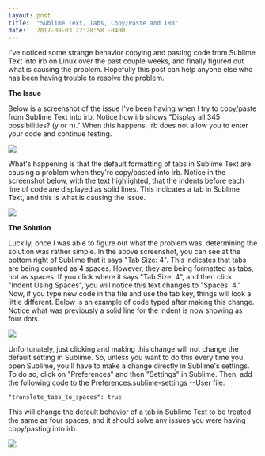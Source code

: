 ```yaml
---
layout: post
title:  "Sublime Text, Tabs, Copy/Paste and IRB"
date:   2017-08-03 22:28:58 -0400
---
```



I've noticed some strange behavior copying and pasting code from Sublime Text into irb on Linux over the past couple weeks, and finally figured out what is causing the problem.  Hopefully this post can help anyone else who has been having trouble to resolve the problem.

**The Issue**

Below is a screenshot of the issue I've been having when I try to copy/paste from Sublime Text into irb.  Notice how irb shows "Display all 345 possibilities? (y or n)."  When this happens, irb does not allow you to enter your code and continue testing.

<p><img src="http://imgur.com/a/0smo4"></p>

What's happening is that the default formatting of tabs in Sublime Text are causing a problem when they're copy/pasted into irb.  Notice in the screenshot below, with the text highlighted, that the indents before each line of code are displayed as solid lines.  This indicates a tab in Sublime Text, and this is what is causing the issue.

<p><img src="http://imgur.com/a/8hhG2"></p>

**The Solution**

Luckily, once I was able to figure out what the problem was, determining the solution was rather simple.  In the above screenshot, you can see at the bottom right of Sublime that it says "Tab Size: 4".  This indicates that tabs are being counted as 4 spaces.  However, they are being formatted as tabs, not as spaces.  If you click where it says "Tab Size: 4", and then click "Indent Using Spaces", you will notice this text changes to "Spaces: 4."  Now, if you type new code in the file and use the tab key, things will look a little different.  Below is an example of code typed after making this change.  Notice what was previously a solid line for the indent is now showing as four dots.

<p><img src="http://imgur.com/a/CCdpe"></p>

Unfortunately, just clicking and making this change will not change the default setting in Sublime.  So, unless you want to do this every time you open Sublime, you'll have to make a change directly in Sublime's settings.  To do so, click on "Preferences" and then "Settings" in Sublime.  Then, add the following code to the Preferences.sublime-settings --User file:

```
"translate_tabs_to_spaces": true
```

This will change the default behavior of a tab in Sublime Text to be treated the same as four spaces, and it should solve any issues you were having copy/pasting into irb.

<p><img src="http://imgur.com/a/f9gEB"></p>



